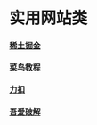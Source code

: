 # 实用网站类

#### [稀土掘金](https://juejin.cn "稀土掘金")
#### [菜鸟教程](https://www.runoob.com/ "菜鸟教程")
#### [力扣](https://leetcode.cn/ "力扣")
#### [吾爱破解](https://www.52pojie.cn/ "吾爱破解")





